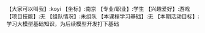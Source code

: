 【大家可以叫我】:koyi
【坐标】:南京
【专业/职业】:学生
【兴趣爱好】:游戏
【项目技能】:无
【组队情况】:未组队
【本课程学习基础】:无
【本期活动目标】:学习大模型基础知识，为后续模型开发打下基础